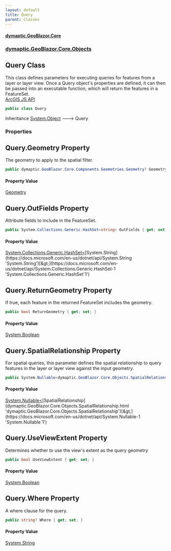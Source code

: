 ```yaml
---
layout: default
title: Query
parent: Classes
---
```

#### [dymaptic.GeoBlazor.Core](index.html 'index')
### [dymaptic.GeoBlazor.Core.Objects](index.html#dymaptic.GeoBlazor.Core.Objects 'dymaptic.GeoBlazor.Core.Objects')

## Query Class

This class defines parameters for executing queries for features from a layer or layer view. Once a Query object's properties are defined, it can then be passed into an executable function, which will return the features in a FeatureSet.  
<a target="_blank" href="https://developers.arcgis.com/javascript/latest/api-reference/esri-rest-support-Query.html">ArcGIS JS API</a>

```csharp
public class Query
```

Inheritance [System.Object](https://docs.microsoft.com/en-us/dotnet/api/System.Object 'System.Object') &#129106; Query
### Properties

<a name='dymaptic.GeoBlazor.Core.Objects.Query.Geometry'></a>

## Query.Geometry Property

The geometry to apply to the spatial filter.

```csharp
public dymaptic.GeoBlazor.Core.Components.Geometries.Geometry? Geometry { get; set; }
```

#### Property Value
[Geometry](dymaptic.GeoBlazor.Core.Components.Geometries.Geometry.html 'dymaptic.GeoBlazor.Core.Components.Geometries.Geometry')

<a name='dymaptic.GeoBlazor.Core.Objects.Query.OutFields'></a>

## Query.OutFields Property

Attribute fields to include in the FeatureSet.

```csharp
public System.Collections.Generic.HashSet<string> OutFields { get; set; }
```

#### Property Value
[System.Collections.Generic.HashSet&lt;](https://docs.microsoft.com/en-us/dotnet/api/System.Collections.Generic.HashSet-1 'System.Collections.Generic.HashSet`1')[System.String](https://docs.microsoft.com/en-us/dotnet/api/System.String 'System.String')[&gt;](https://docs.microsoft.com/en-us/dotnet/api/System.Collections.Generic.HashSet-1 'System.Collections.Generic.HashSet`1')

<a name='dymaptic.GeoBlazor.Core.Objects.Query.ReturnGeometry'></a>

## Query.ReturnGeometry Property

If true, each feature in the returned FeatureSet includes the geometry.

```csharp
public bool ReturnGeometry { get; set; }
```

#### Property Value
[System.Boolean](https://docs.microsoft.com/en-us/dotnet/api/System.Boolean 'System.Boolean')

<a name='dymaptic.GeoBlazor.Core.Objects.Query.SpatialRelationship'></a>

## Query.SpatialRelationship Property

For spatial queries, this parameter defines the spatial relationship to query features in the layer or layer view against the input geometry.

```csharp
public System.Nullable<dymaptic.GeoBlazor.Core.Objects.SpatialRelationship> SpatialRelationship { get; set; }
```

#### Property Value
[System.Nullable&lt;](https://docs.microsoft.com/en-us/dotnet/api/System.Nullable-1 'System.Nullable`1')[SpatialRelationship](dymaptic.GeoBlazor.Core.Objects.SpatialRelationship.html 'dymaptic.GeoBlazor.Core.Objects.SpatialRelationship')[&gt;](https://docs.microsoft.com/en-us/dotnet/api/System.Nullable-1 'System.Nullable`1')

<a name='dymaptic.GeoBlazor.Core.Objects.Query.UseViewExtent'></a>

## Query.UseViewExtent Property

Determines whether to use the view's extent as the query geometry

```csharp
public bool UseViewExtent { get; set; }
```

#### Property Value
[System.Boolean](https://docs.microsoft.com/en-us/dotnet/api/System.Boolean 'System.Boolean')

<a name='dymaptic.GeoBlazor.Core.Objects.Query.Where'></a>

## Query.Where Property

A where clause for the query.

```csharp
public string? Where { get; set; }
```

#### Property Value
[System.String](https://docs.microsoft.com/en-us/dotnet/api/System.String 'System.String')

